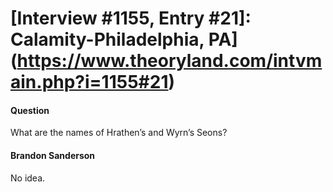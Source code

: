# [Interview #1155, Entry #21]: Calamity-Philadelphia, PA](https://www.theoryland.com/intvmain.php?i=1155#21)

#### Question

What are the names of Hrathen’s and Wyrn’s Seons?

#### Brandon Sanderson

No idea.

